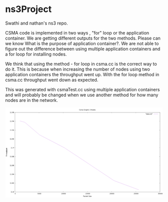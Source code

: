 # ns3Project
Swathi and nathan's ns3 repo.

CSMA code is implemented in two ways , "for" loop or the application container. We are getting different outputs for the two methods.
Please can we know What is the purpose of application container?. We are not able to figure out the difference between using multiple application containers and a for loop for installing nodes.

We think that using the method - for loop in csma.cc is the correct way to do it. This is because when increasing the number of nodes using two application containers the throughput went up.  With the for loop method in csma.cc throughput went down as expected.

This was generated with csmaTest.cc using multiple application containers and will probably be changed when we use another method for how many nodes are in the network.

![myimage-alt-tag](csma3Nodes.png)

